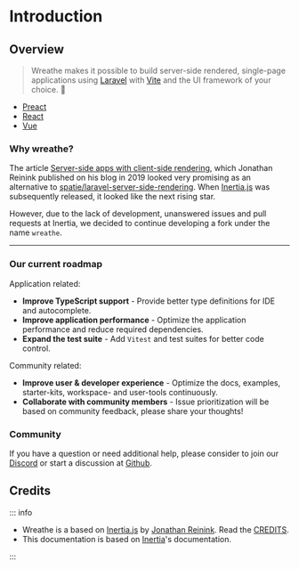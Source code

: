 # Introduction

## Overview

> Wreathe makes it possible to build server-side rendered, single-page applications using [Laravel](https://laravel.com/) with [Vite](https://vitejs.dev/) and the UI framework of your choice. :rocket:

* [Preact](https://preactjs.com/)
* [React](https://reactjs.org/)
* [Vue](https://vuejs.org/)

### Why wreathe?

The article [Server-side apps with client-side rendering](https://reinink.ca/articles/server-side-apps-with-client-side-rendering), which Jonathan Reinink published on his blog in 2019 looked very promising as an alternative to [spatie/laravel-server-side-rendering](https://github.com/spatie/laravel-server-side-rendering). When [Inertia.js](https://inertiajs.com/) was subsequently released, it looked like the next rising star.

However, due to the lack of development, unanswered issues and pull requests at Inertia, we decided to continue developing a fork under the name `wreathe`.

---

### Our current roadmap

Application related:

* __Improve TypeScript support__ - Provide better type definitions for IDE and autocomplete.
* __Improve application performance__ - Optimize the application performance and reduce required dependencies.
* __Expand the test suite__ - Add `Vitest` and test suites for better code control.

Community related:

* __Improve user & developer experience__ - Optimize the docs, examples, starter-kits, workspace- and user-tools continuously.
* __Collaborate with community members__ - Issue prioritization will be based on community feedback, please share your thoughts!

### Community

If you have a question or need additional help, please consider to join our [Discord](https://discord.gg/C5E2ChNE) or start a discussion at [Github](https://github.com/wreathe-js).

## Credits

::: info

* Wreathe is a based on [Inertia.js](https://inertiajs.com/) by [Jonathan Reinink](https://reinink.ca/). Read the [CREDITS](https://github.com/wreathe-js/wreathe/blob/main/CREDITS.md).
* This documentation is based on [Inertia](https://inertiajs.com/)'s documentation.

:::
